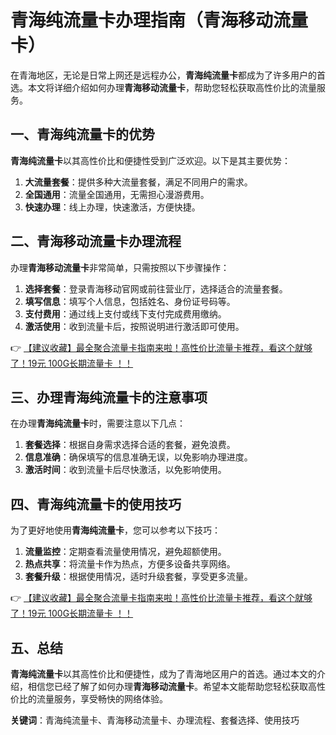 # 青海纯流量卡办理指南（青海移动流量卡）

在青海地区，无论是日常上网还是远程办公，**青海纯流量卡**都成为了许多用户的首选。本文将详细介绍如何办理**青海移动流量卡**，帮助您轻松获取高性价比的流量服务。

## 一、青海纯流量卡的优势

**青海纯流量卡**以其高性价比和便捷性受到广泛欢迎。以下是其主要优势：

1. **大流量套餐**：提供多种大流量套餐，满足不同用户的需求。
2. **全国通用**：流量全国通用，无需担心漫游费用。
3. **快速办理**：线上办理，快速激活，方便快捷。

## 二、青海移动流量卡办理流程

办理**青海移动流量卡**非常简单，只需按照以下步骤操作：

1. **选择套餐**：登录青海移动官网或前往营业厅，选择适合的流量套餐。
2. **填写信息**：填写个人信息，包括姓名、身份证号码等。
3. **支付费用**：通过线上支付或线下支付完成费用缴纳。
4. **激活使用**：收到流量卡后，按照说明进行激活即可使用。

👉 [【建议收藏】最全聚合流量卡指南来啦！高性价比流量卡推荐，看这个就够了！19元 100G长期流量卡 ！！](https://bit.ly/Liuliangka)

## 三、办理青海纯流量卡的注意事项

在办理**青海纯流量卡**时，需要注意以下几点：

1. **套餐选择**：根据自身需求选择合适的套餐，避免浪费。
2. **信息准确**：确保填写的信息准确无误，以免影响办理进度。
3. **激活时间**：收到流量卡后尽快激活，以免影响使用。

## 四、青海纯流量卡的使用技巧

为了更好地使用**青海纯流量卡**，您可以参考以下技巧：

1. **流量监控**：定期查看流量使用情况，避免超额使用。
2. **热点共享**：将流量卡作为热点，方便多设备共享网络。
3. **套餐升级**：根据使用情况，适时升级套餐，享受更多流量。

👉 [【建议收藏】最全聚合流量卡指南来啦！高性价比流量卡推荐，看这个就够了！19元 100G长期流量卡 ！！](https://bit.ly/Liuliangka)

## 五、总结

**青海纯流量卡**以其高性价比和便捷性，成为了青海地区用户的首选。通过本文的介绍，相信您已经了解了如何办理**青海移动流量卡**。希望本文能帮助您轻松获取高性价比的流量服务，享受畅快的网络体验。

**关键词**：青海纯流量卡、青海移动流量卡、办理流程、套餐选择、使用技巧
